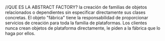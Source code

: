 //QUE ES LA ABSTRACT FACTORY?
  la creación de familias de objetos relacionados o dependientes sin especificar directamente sus clases concretas. El objeto "fábrica" ​​tiene la responsabilidad de proporcionar servicios de creación para toda la familia de plataformas. Los clientes nunca crean objetos de plataforma directamente, le piden a la fábrica que lo haga por ellos.
